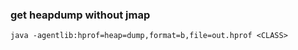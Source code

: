 ### get heapdump without jmap

```
java -agentlib:hprof=heap=dump,format=b,file=out.hprof <CLASS> 
```
